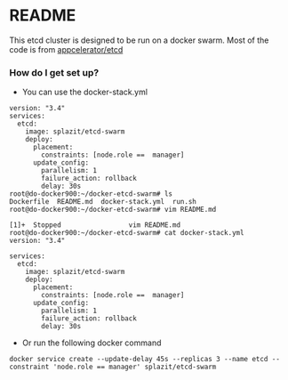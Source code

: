 # README #
This etcd cluster is designed to be run on a docker swarm. Most of the code is from [appcelerator/etcd](https://hub.docker.com/r/appcelerator/etcd/)

### How do I get set up? ###

* You can use the docker-stack.yml
```
version: "3.4"
services:
  etcd:
    image: splazit/etcd-swarm
    deploy:
      placement:
        constraints: [node.role ==  manager]
      update_config:
        parallelism: 1
        failure_action: rollback
        delay: 30s
root@do-docker900:~/docker-etcd-swarm# ls
Dockerfile  README.md  docker-stack.yml  run.sh
root@do-docker900:~/docker-etcd-swarm# vim README.md

[1]+  Stopped                 vim README.md
root@do-docker900:~/docker-etcd-swarm# cat docker-stack.yml
version: "3.4"

services:
  etcd:
    image: splazit/etcd-swarm
    deploy:
      placement:
        constraints: [node.role ==  manager]
      update_config:
        parallelism: 1
        failure_action: rollback
        delay: 30s
```
* Or run the following docker command
```
docker service create --update-delay 45s --replicas 3 --name etcd --constraint 'node.role == manager' splazit/etcd-swarm
``` 

